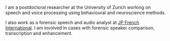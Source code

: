 I am a postdoctoral researcher at the University of Zurich working on speech and voice processing using behavioural and neuroscience methods. 

I also work as a forensic speech and audio analyst at [JP French International](https://www.jpfrench.com/valeriia-perepelytsia-4/). I am involved in cases with forensic speaker comparison, transcription and enhancement.

